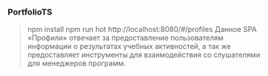 ### PortfolioTS
> npm install
> npm run hot
> http://localhost:8080/#/profiles
Данное SPA «Профили» отвечает за предоставление пользователям информации о результатах учебных активностей, а так же предоставляет инструменты для взаимодействия со слушателями для менеджеров программ.